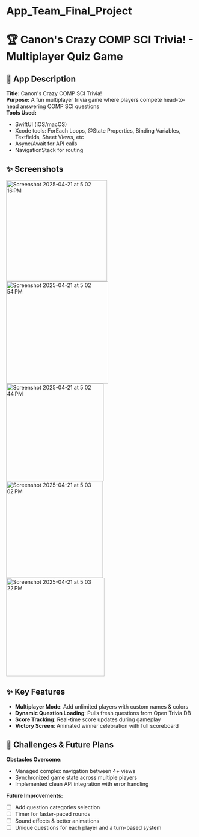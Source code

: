 # App_Team_Final_Project
# 🏆 Canon's Crazy COMP SCI Trivia! - Multiplayer Quiz Game

## 📱 App Description
**Title:** Canon's Crazy COMP SCI Trivia!  
**Purpose:** A fun multiplayer trivia game where players compete head-to-head answering COMP SCI questions  
**Tools Used:**  
- SwiftUI (iOS/macOS)
- Xcode tools: ForEach Loops, @State Properties, Binding Variables, Textfields, Sheet Views, etc
- Async/Await for API calls  
- NavigationStack for routing  

## ✨ Screenshots 
<img width="268" alt="Screenshot 2025-04-21 at 5 02 16 PM" src="https://github.com/user-attachments/assets/f703023b-058c-433f-b1e1-e2b5c85bb638" />

<img width="271" alt="Screenshot 2025-04-21 at 5 02 54 PM" src="https://github.com/user-attachments/assets/2bb95b2d-650f-4a52-b4e1-28ddb241f8a1" />

<img width="259" alt="Screenshot 2025-04-21 at 5 02 44 PM" src="https://github.com/user-attachments/assets/ed6508fa-c804-423a-9eb5-3b0040849615" />

<img width="257" alt="Screenshot 2025-04-21 at 5 03 02 PM" src="https://github.com/user-attachments/assets/f53ba817-d9e7-4721-a96d-6af6fad62ea2" />

<img width="261" alt="Screenshot 2025-04-21 at 5 03 22 PM" src="https://github.com/user-attachments/assets/73b55cc0-3750-44a4-892c-64e0f29af948" />

## ✨ Key Features
- **Multiplayer Mode**: Add unlimited players with custom names & colors  
- **Dynamic Question Loading**: Pulls fresh questions from Open Trivia DB  
- **Score Tracking**: Real-time score updates during gameplay  
- **Victory Screen**: Animated winner celebration with full scoreboard  

## 🚧 Challenges & Future Plans
**Obstacles Overcome:**  
- Managed complex navigation between 4+ views  
- Synchronized game state across multiple players  
- Implemented clean API integration with error handling  

**Future Improvements:**  
- [ ] Add question categories selection  
- [ ] Timer for faster-paced rounds  
- [ ] Sound effects & better animations  
- [ ] Unique questions for each player and a turn-based system  
